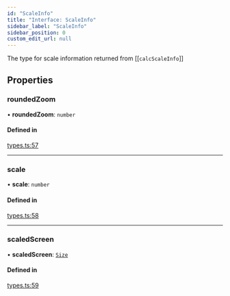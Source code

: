 ```yaml
---
id: "ScaleInfo"
title: "Interface: ScaleInfo"
sidebar_label: "ScaleInfo"
sidebar_position: 0
custom_edit_url: null
---
```


The type for scale information returned from [[`calcScaleInfo`]]

## Properties

### roundedZoom

• **roundedZoom**: `number`

#### Defined in

[types.ts:57](https://github.com/rob-blackbourn/jetblack-map/blob/4867b73/src/types.ts#L57)

___

### scale

• **scale**: `number`

#### Defined in

[types.ts:58](https://github.com/rob-blackbourn/jetblack-map/blob/4867b73/src/types.ts#L58)

___

### scaledScreen

• **scaledScreen**: [`Size`](Size.md)

#### Defined in

[types.ts:59](https://github.com/rob-blackbourn/jetblack-map/blob/4867b73/src/types.ts#L59)
